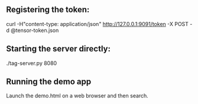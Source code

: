 ## Registering the token:

curl -H"content-type: application/json" http://127.0.0.1:9091/token -X POST -d @tensor-token.json



## Starting the server directly:

./tag-server.py 8080


## Running the demo app

Launch the demo.html on a web browser and then search.


